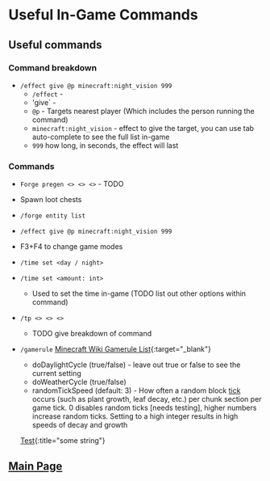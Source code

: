 # Useful In-Game Commands

## Useful commands

### Command breakdown
- `/effect give @p minecraft:night_vision 999`
    - `/effect` - 
    - 'give` - 
    - `@p` - Targets nearest player (Which includes the person running the command)
    - `minecraft:night_vision` - effect to give the target, you can use tab auto-complete to see the full list in-game
    - `999` how long, in seconds, the effect will last 

### Commands
- `Forge pregen <> <> <>` - TODO 
- Spawn loot chests
- `/forge entity list`
- `/effect give @p minecraft:night_vision 999` 
- F3+F4 to change game modes 
- `/time set <day / night>`
- `/time set <amount: int>`
    - Used to set the time in-game (TODO list out other options within command)
- `/tp <> <> <>`
    - TODO give breakdown of command
- `/gamerule` [Minecraft Wiki Gamerule List](https://minecraft.gamepedia.com/Game_rule){:target="_blank"}
    - doDaylightCycle (true/false) - leave out true or false to see the current setting
    - doWeatherCycle (true/false)
    - randomTickSpeed (default: 3) - How often a random block [tick](/glossary) occurs (such as plant growth, leaf decay, etc.) per chunk section per game tick. 0 disables random ticks [needs testing], higher numbers increase random ticks. Setting to a high integer results in high speeds of decay and growth



    [Test](/glossary){:title="some string"}

## [**Main Page**](/modpack-dev)